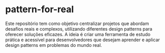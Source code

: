 # pattern-for-real
Este repositório tem como objetivo centralizar projetos que abordam desafios reais e complexos, utilizando diferentes design patterns para oferecer soluções eficazes. A ideia é criar uma ferramenta de estudo prática e acessível para desenvolvedores que desejam aprender e aplicar design patterns em problemas do mundo real.
